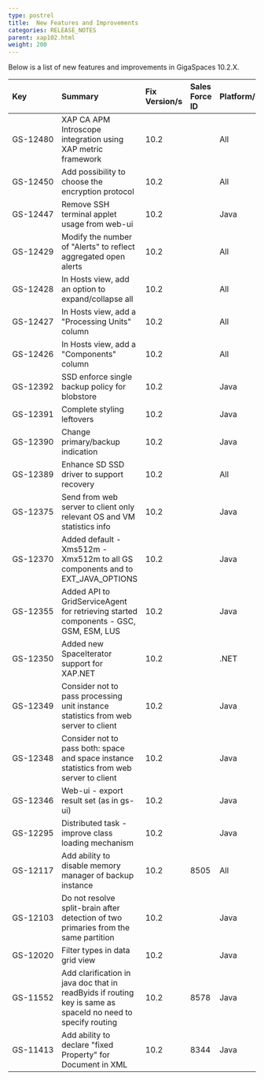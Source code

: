 ```yaml
---
type: postrel
title:  New Features and Improvements
categories: RELEASE_NOTES
parent: xap102.html
weight: 200
---
```




Below is a list of new features and improvements in GigaSpaces 10.2.X.



| Key | Summary | Fix Version/s | Sales<br>Force ID | Platform/s|
|:-------|:------|:------------|:------------|:----------|
|  <nobr>GS-12480</nobr> | XAP CA APM Introscope integration using XAP metric framework | 10.2 |  | All |
| GS-12450 | Add possibility to choose the encryption protocol | 10.2 |  | All |
| GS-12447 | Remove SSH terminal applet usage from web-ui | 10.2 |  | Java |
| GS-12429 | Modify the number of "Alerts" to reflect aggregated open alerts | 10.2 |  | All |
| GS-12428 | In Hosts view, add an option to expand/collapse all | 10.2 |  | All |
| GS-12427 | In Hosts view, add a "Processing Units" column | 10.2 |  | All |
| GS-12426 | In Hosts view, add a "Components" column | 10.2 |  | All |
| GS-12392 | SSD enforce single backup policy for blobstore | 10.2 |  | Java |
| GS-12391 | Complete styling leftovers | 10.2 |  | Java |
| GS-12390 | Change primary/backup indication | 10.2 |  | Java |
| GS-12389 | Enhance SD SSD driver to support recovery | 10.2 |  | All |
| GS-12375 | Send from web server to client only relevant OS and VM statistics info | 10.2 |  | Java |
| GS-12370 | Added default -Xms512m -Xmx512m to all GS components and to EXT_JAVA_OPTIONS | 10.2 |  | Java |
| GS-12355 | Added API to GridServiceAgent for retrieving started components - GSC, GSM, ESM, LUS | 10.2 |  | Java |
| GS-12350 | Added new SpaceIterator support for XAP.NET | 10.2 |  | .NET |
| GS-12349 | Consider not to pass processing unit instance statistics from web server to client | 10.2 |  | Java |
| GS-12348 | Consider not to pass both: space and space instance statistics from web server to client | 10.2 |  | Java |
| GS-12346 | Web-ui - export result set (as in gs-ui)  | 10.2 |  | Java |
| GS-12295 | Distributed task - improve class loading mechanism  | 10.2 |  | Java |
| GS-12117 | Add ability to disable memory manager of backup instance  | 10.2 | 8505 | All |
| GS-12103 | Do not resolve split-brain after detection of two primaries from the same partition | 10.2 |  | Java |
| GS-12020 | Filter types in data grid view | 10.2 |  | Java |
| GS-11552 | Add clarification in java doc that in readByids if routing key is same as spaceId no need to specify routing | 10.2 | 8578 | Java |
| GS-11413 | Add ability to declare "fixed Property" for Document in XML | 10.2 | 8344 | Java |
